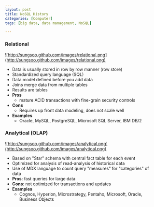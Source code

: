 ```yaml
---
layout: post
title: NoSQL History
categories: [Computer]
tags: [big data, data management, NoSQL]

---
```


### Relational
![http://sungsoo.github.com/images/relational.png](http://sungsoo.github.com/images/relational.png)

* Data is usually stored in row by row manner (row store)
* Standardized query language (SQL)
* Data model defined before you add data
* Joins merge data from multiple tables
* Results are tables
* **Pros**
	* mature ACID transactions with fine-grain security controls
* **Cons**
	* Requires up front data modeling, does not scale well
* **Examples**
	* Oracle, MySQL, PostgreSQL, Microsoft SQL Server, IBM DB/2
	
### Analytical (OLAP)	
![http://sungsoo.github.com/images/analytical.png](http://sungsoo.github.com/images/analytical.png)

* Based on "Star" schema with central fact table for each event
* Optimized for analysis of read-analysis of historical data
* Use of MDX language to count query "measures" for "categories" of data
* **Pros**: fast queries for large data
* **Cons**: not optimized for transactions and updates
* **Examples**
	* Cognos, Hyperion, Microstrategy, Pentaho, Microsoft, Oracle, Business Objects